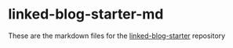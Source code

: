 # linked-blog-starter-md
These are the markdown files for the [linked-blog-starter](https://github.com/matthewwong525/linked-blog-starter) repository



